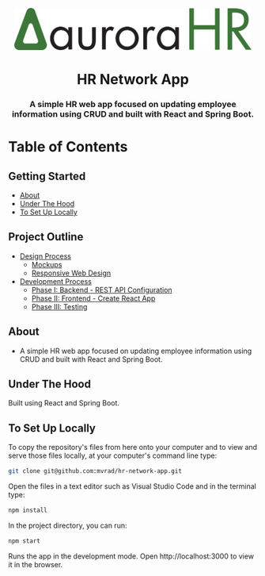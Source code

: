<p align="center">
  <a href="https://mconrad.io">
    <img alt="Logo" src="./public/img/aurora-hr.svg" width="480" />
  </a>
</p>
<div align="center">
  <h1>HR Network App</h1>
  <h3>A simple HR web app focused on updating employee information using CRUD and built with React and Spring Boot.</h3>
</div>
</p>

# Table of Contents
## Getting Started
- [About](#about)
- [Under The Hood](#under-the-hood)
- [To Set Up Locally](#to-set-up-locally)
## Project Outline
- [Design Process]()
  - [Mockups]()
  - [Responsive Web Design]()
- [Development Process]()
  - [Phase I: Backend - REST API Configuration]()
  - [Phase II: Frontend - Create React App]()
  - [Phase III: Testing]()

## About
- A simple HR web app focused on updating employee information using CRUD and built with React and Spring Boot.

## Under The Hood
Built using React and Spring Boot.

## To Set Up Locally

To copy the repository's files from here onto your computer and to view and serve those files locally, at your computer's command line type:

``` bash
git clone git@github.com:mvrad/hr-network-app.git
```

Open the files in a text editor such as Visual Studio Code and in the terminal type:

``` bash
npm install
```

In the project directory, you can run:

``` bash
npm start
```

Runs the app in the development mode.
Open http://localhost:3000 to view it in the browser.